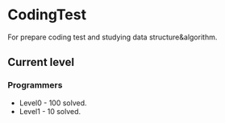 # CodingTest
For prepare coding test and studying data structure&algorithm.
## Current level
### Programmers
- Level0 - 100 solved.
- Level1 - 10 solved.
